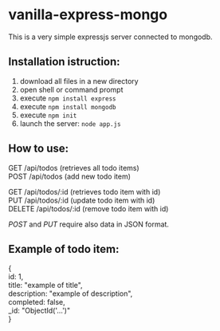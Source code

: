 # vanilla-express-mongo

This is a very simple expressjs server connected to mongodb.

## Installation istruction:
1. download all files in a new directory
2. open shell or command prompt
3. execute `npm install express`  
4. execute `npm install mongodb`
5. execute `npm init`
6. launch the server: `node app.js`

## How to use:
GET /api/todos (retrieves all todo items)  
POST /api/todos (add new todo item)  

GET /api/todos/:id (retrieves todo item with id)  
PUT /api/todos/:id (update todo item with id)  
DELETE /api/todos/:id (remove todo item with id)  

*POST* and *PUT* require also data in JSON format.

## Example of todo item:
{  
    id: 1,  
    title: "example of title",  
    description: "example of description",  
    completed: false,  
    \_id: "ObjectId('...')"  
}  
